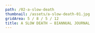 ```yaml
---
path: /02-a-slow-death
thumbnail: /assets/a-slow-death-01.jpg
gridArea: 5 / 8 / 5 / 12
title: A SLOW DEATH — BIANNUAL JOURNAL
---
```


